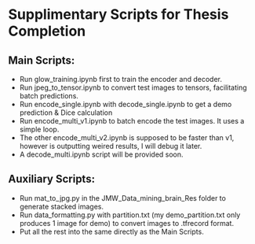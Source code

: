 # Supplimentary Scripts for Thesis Completion
## Main Scripts:
* Run glow_training.ipynb first to train the encoder and decoder.
* Run jpeg_to_tensor.ipynb to convert test images to tensors, facilitating batch predictions.
* Run encode_single.ipynb with decode_single.ipynb to get a demo prediction & Dice calculation
* Run encode_multi_v1.ipynb to batch encode the test images. It uses a simple loop.
* The other encode_multi_v2.ipynb is supposed to be faster than v1, however is outputting weired results, I will debug it later.
* A decode_multi.ipynb script will be provided soon.

## Auxiliary Scripts:
* Run mat_to_jpg.py in the JMW_Data_mining_brain_Res folder to generate stacked images.
* Run data_formatting.py with partition.txt (my demo_partition.txt only produces 1 image for demo) to convert images to .tfrecord format.
* Put all the rest into the same directly as the Main Scripts.

